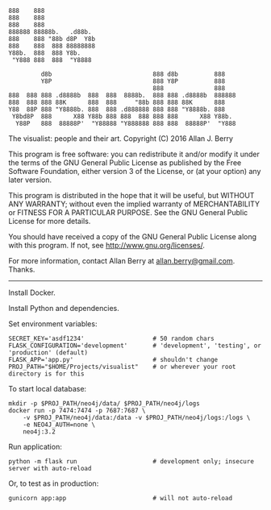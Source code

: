 
    888    888
    888    888
    888    888
    888888 88888b.   .d88b.
    888    888 "88b d8P  Y8b
    888    888  888 88888888
    Y88b.  888  888 Y8b.
     "Y888 888  888  "Y8888

             d8b                            888 d8b          888
             Y8P                            888 Y8P          888
                                            888              888
    888  888 888 .d8888b  888  888  8888b.  888 888 .d8888b  888888
    888  888 888 88K      888  888     "88b 888 888 88K      888
    Y88  88P 888 "Y8888b. 888  888 .d888888 888 888 "Y8888b. 888
     Y8bd8P  888      X88 Y88b 888 888  888 888 888      X88 Y88b.
      Y88P   888  88888P'  "Y88888 "Y888888 888 888  88888P'  "Y888

The visualist: people and their art.
Copyright (C) 2016  Allan J. Berry

This program is free software: you can redistribute it and/or modify
it under the terms of the GNU General Public License as published by
the Free Software Foundation, either version 3 of the License, or
(at your option) any later version.

This program is distributed in the hope that it will be useful,
but WITHOUT ANY WARRANTY; without even the implied warranty of
MERCHANTABILITY or FITNESS FOR A PARTICULAR PURPOSE.  See the
GNU General Public License for more details.

You should have received a copy of the GNU General Public License
along with this program.  If not, see <http://www.gnu.org/licenses/>.

For more information, contact Allan Berry at allan.berry@gmail.com.  Thanks.

---

Install Docker.

Install Python and dependencies.

Set environment variables:

    SECRET_KEY='asdf1234'                   # 50 random chars
    FLASK_CONFIGURATION='development'       # 'development', 'testing', or 'production' (default)
    FLASK_APP='app.py'                      # shouldn't change
    PROJ_PATH="$HOME/Projects/visualist"    # or wherever your root directory is for this

To start local database:

    mkdir -p $PROJ_PATH/neo4j/data/ $PROJ_PATH/neo4j/logs
    docker run -p 7474:7474 -p 7687:7687 \
        -v $PROJ_PATH/neo4j/data:/data -v $PROJ_PATH/neo4j/logs:/logs \
        -e NEO4J_AUTH=none \
        neo4j:3.2

Run application:

    python -m flask run                     # development only; insecure server with auto-reload

Or, to test as in production:

    gunicorn app:app                        # will not auto-reload
